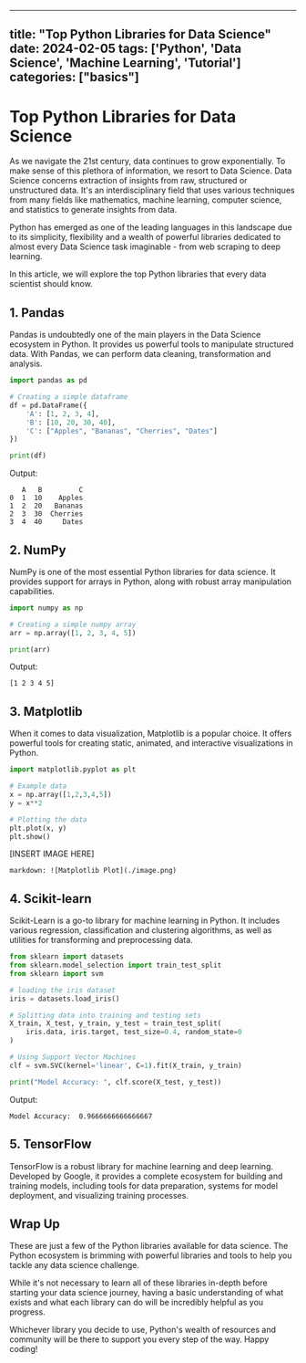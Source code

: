 
---
title: "Top Python Libraries for Data Science"
date: 2024-02-05
tags: ['Python', 'Data Science', 'Machine Learning', 'Tutorial']
categories: ["basics"]
---


# Top Python Libraries for Data Science 

As we navigate the 21st century, data continues to grow exponentially. To make sense of this plethora of information, we resort to Data Science. Data Science concerns extraction of insights from raw, structured or unstructured data. It's an interdisciplinary field that uses various techniques from many fields like mathematics, machine learning, computer science, and statistics to generate insights from data.

Python has emerged as one of the leading languages in this landscape due to its simplicity, flexibility and a wealth of powerful libraries dedicated to almost every Data Science task imaginable - from web scraping to deep learning. 

In this article, we will explore the top Python libraries that every data scientist should know.

## 1. Pandas

Pandas is undoubtedly one of the main players in the Data Science ecosystem in Python. It provides us powerful tools to manipulate structured data. With Pandas, we can perform data cleaning, transformation and analysis.

```python
import pandas as pd

# Creating a simple dataframe
df = pd.DataFrame({
    'A': [1, 2, 3, 4],
    'B': [10, 20, 30, 40],
    'C': ["Apples", "Bananas", "Cherries", "Dates"]
})

print(df)
```

Output:

```
   A   B         C
0  1  10    Apples
1  2  20   Bananas
2  3  30  Cherries
3  4  40     Dates
```

## 2. NumPy

NumPy is one of the most essential Python libraries for data science. It provides support for arrays in Python, along with robust array manipulation capabilities.

```python
import numpy as np

# Creating a simple numpy array
arr = np.array([1, 2, 3, 4, 5])

print(arr)
```

Output:

```
[1 2 3 4 5]
```

## 3. Matplotlib

When it comes to data visualization, Matplotlib is a popular choice. It offers powerful tools for creating static, animated, and interactive visualizations in Python.

```python
import matplotlib.pyplot as plt

# Example data
x = np.array([1,2,3,4,5])
y = x**2

# Plotting the data
plt.plot(x, y)
plt.show()
```

[INSERT IMAGE HERE]
```
markdown: ![Matplotlib Plot](./image.png)
```

## 4. Scikit-learn

Scikit-Learn is a go-to library for machine learning in Python. It includes various regression, classification and clustering algorithms, as well as utilities for transforming and preprocessing data.

```python
from sklearn import datasets
from sklearn.model_selection import train_test_split
from sklearn import svm

# loading the iris dataset
iris = datasets.load_iris()

# Splitting data into training and testing sets
X_train, X_test, y_train, y_test = train_test_split(
    iris.data, iris.target, test_size=0.4, random_state=0
)

# Using Support Vector Machines
clf = svm.SVC(kernel='linear', C=1).fit(X_train, y_train)

print("Model Accuracy: ", clf.score(X_test, y_test))
```

Output:

```
Model Accuracy:  0.9666666666666667
```

## 5. TensorFlow

TensorFlow is a robust library for machine learning and deep learning. Developed by Google, it provides a complete ecosystem for building and training models, including tools for data preparation, systems for model deployment, and visualizing training processes.

## Wrap Up

These are just a few of the Python libraries available for data science. The Python ecosystem is brimming with powerful libraries and tools to help you tackle any data science challenge. 

While it's not necessary to learn all of these libraries in-depth before starting your data science journey, having a basic understanding of what exists and what each library can do will be incredibly helpful as you progress. 

Whichever library you decide to use, Python's wealth of resources and community will be there to support you every step of the way. Happy coding!